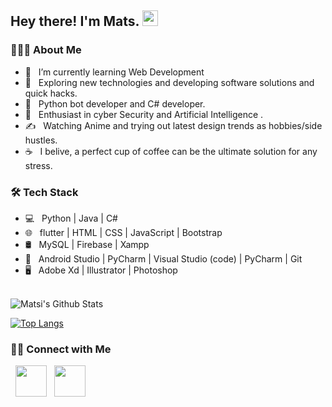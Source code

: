 <h2> Hey there! I'm Mats. <img src="https://github.com/souvikguria98/souvikguria98/blob/master/Hi.gif" width="25"></h2>

<h3> 👨🏻‍💻 About Me </h3>

- 🔭 &nbsp; I’m currently learning Web Development
- 🤔 &nbsp; Exploring new technologies and developing software solutions and quick hacks.
- 💼 &nbsp; Python bot developer and C# developer.
- 🌱 &nbsp; Enthusiast in cyber Security and Artificial Intelligence .
- ✍️ &nbsp; Watching Anime and trying out latest design trends as hobbies/side hustles.
- ☕ &nbsp; I belive, a perfect cup of coffee can be the ultimate solution for any stress. 

<h3>🛠 Tech Stack</h3>

- 💻 &nbsp; Python | Java | C#  
- 🌐 &nbsp;  flutter | HTML | CSS | JavaScript | Bootstrap 
- 🛢 &nbsp; MySQL | Firebase | Xampp
- 🔧 &nbsp; Android Studio | PyCharm | Visual Studio (code) | PyCharm | Git
- 🖥 &nbsp; Adobe Xd | Illustrator | Photoshop

<br>

<img align="center" src="https://github-readme-stats.vercel.app/api?username=matsivoss&include_all_commits=true&count_private=true&show_icons=true&line_height=20&title_color=f4b742&icon_color=f4b742&text_color=9de7bb&bg_color=151515" alt="Matsi's Github Stats">

</br>

[![Top Langs](https://github-readme-stats.vercel.app/api/top-langs/?username=matsivoss&layout=compact&text_color=daf7dc&bg_color=151515)](https://github.com/matsivoss/github-readme-stats)


<h3> 🤝🏻 Connect with Me </h3>

<p>
&nbsp; <a href="https://www.instagram.com/mats1voss/" target="_blank" rel="noopener noreferrer"><img src="https://img.icons8.com/plasticine/100/000000/instagram-new.png" width="50" /></a>  
&nbsp; <a href="mailto:privat@mats-voss.de" target="_blank" rel="noopener noreferrer"><img src="https://img.icons8.com/plasticine/100/000000/gmail.png"  width="50" /></a>
</p>
